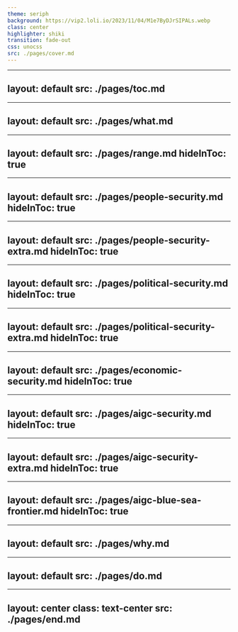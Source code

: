 ```yaml
---
theme: seriph
background: https://vip2.loli.io/2023/11/04/M1e7ByDJrSIPALs.webp
class: center
highlighter: shiki
transition: fade-out
css: unocss
src: ./pages/cover.md
---
```


---
layout: default
src: ./pages/toc.md
---

---
layout: default
src: ./pages/what.md
---

---
layout: default
src: ./pages/range.md
hideInToc: true
---

---
layout: default
src: ./pages/people-security.md
hideInToc: true
---

---
layout: default
src: ./pages/people-security-extra.md
hideInToc: true
---

---
layout: default
src: ./pages/political-security.md
hideInToc: true
---

---
layout: default
src: ./pages/political-security-extra.md
hideInToc: true
---

---
layout: default
src: ./pages/economic-security.md
hideInToc: true
---

---
layout: default
src: ./pages/aigc-security.md
hideInToc: true
---

---
layout: default
src: ./pages/aigc-security-extra.md
hideInToc: true
---

---
layout: default
src: ./pages/aigc-blue-sea-frontier.md
hideInToc: true
---

---
layout: default
src: ./pages/why.md
---

---
layout: default
src: ./pages/do.md
---

---
layout: center
class: text-center
src: ./pages/end.md
---

